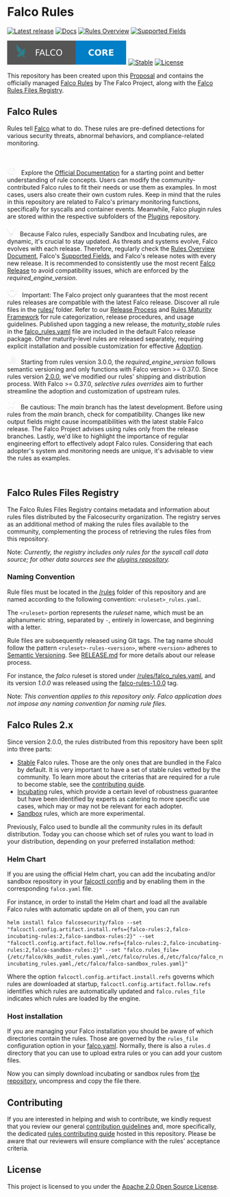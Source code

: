 # Falco Rules

[![Latest release](https://img.shields.io/github/v/release/falcosecurity/rules?style=for-the-badge)](https://github.com/falcosecurity/rules/releases/latest) [![Docs](https://img.shields.io/badge/docs-latest-green.svg?style=for-the-badge)](https://falco.org/docs/rules)  [![Rules Overview](https://img.shields.io/badge/docs-latest-green.svg?label=Rules%20Overview&style=for-the-badge)](https://falcosecurity.github.io/rules/) [![Supported Fields](https://img.shields.io/badge/docs-latest-green.svg?label=Supported%20Fields&style=for-the-badge)](https://falco.org/docs/reference/rules/supported-fields/)

[![Falco Core Repository](https://github.com/falcosecurity/evolution/blob/main/repos/badges/falco-core-blue.svg)](https://github.com/falcosecurity/evolution/blob/main/REPOSITORIES.md#core-scope) [![Stable](https://img.shields.io/badge/status-stable-brightgreen?style=for-the-badge)](https://github.com/falcosecurity/evolution/blob/main/REPOSITORIES.md#stable) [![License](https://img.shields.io/github/license/falcosecurity/rules?style=for-the-badge)](./LICENSE)

This repository has been created upon this [Proposal](https://github.com/falcosecurity/falco/blob/master/proposals/20221129-artifacts-distribution.md#move-falco-rules-to-their-own-repo) and contains the officially managed [Falco Rules](#falco-rules) by The Falco Project, along with the [Falco Rules Files Registry](#falco-rules-files-registry).

## Falco Rules

Rules tell [Falco](https://github.com/falcosecurity/falco) what to do. These rules are pre-defined detections for various security threats, abnormal behaviors, and compliance-related monitoring.

</br>

<p align="left">
    <img src="docs/images/start.png" alt="Image" width="21" height="21">&nbsp;&nbsp;
    Explore the <a href="https://falco.org/docs/rules">Official Documentation</a> for a starting point and better understanding of rule concepts. Users can modify the community-contributed Falco rules to fit their needs or use them as examples. In most cases, users also create their own custom rules. Keep in mind that the rules in this repository are related to Falco's primary monitoring functions, specifically for syscalls and container events. Meanwhile, Falco plugin rules are stored within the respective subfolders of the <a href="https://github.com/falcosecurity/plugins">Plugins</a> repository.</p>
</div>

<p align="left">
    <img src="docs/images/insight.png" alt="Image" width="18" height="24">&nbsp;&nbsp;
    Because Falco rules, especially Sandbox and Incubating rules, are dynamic, it's crucial to stay updated. As threats and systems evolve, Falco evolves with each release. Therefore, regularly check the <a href="https://falcosecurity.github.io/rules/">Rules Overview Document</a>, Falco's <a href="https://falco.org/docs/reference/rules/supported-fields/">Supported Fields</a>, and Falco's release notes with every new release. It is recommended to consistently use the most recent <a href='https://github.com/falcosecurity/falco/releases/latest'>Falco Release</a> to avoid compatibility issues, which are enforced by the <i>required_engine_version</i>.</p>
</div>

<p align="left">
    <img src="docs/images/setting.png" alt="Image" width="23" height="23">&nbsp;&nbsp;
    Important: The Falco project only guarantees that the most recent rules releases are compatible with the latest Falco release. Discover all rule files in the <a href="rules/">rules/</a> folder. Refer to our <a href="./RELEASE.md">Release Process</a> and <a href="CONTRIBUTING.md#rules-maturity-framework">Rules Maturity Framework</a> for rule categorization, release procedures, and usage guidelines. Published upon tagging a new release, the <i>maturity_stable</i> rules in the <a href="rules/falco_rules.yaml">falco_rules.yaml</a> file are included in the default Falco release package. Other maturity-level rules are released separately, requiring explicit installation and possible customization for effective <a href="CONTRIBUTING.md#justification-of-rules-maturity-framework-for-falco-adoption">Adoption</a>.</p>
</div>

<p align="left">
    <img src="docs/images/announce.png" alt="Image" width="20" height="20">&nbsp;&nbsp;
    Starting from rules version 3.0.0, the <i>required_engine_version</i> follows semantic versioning and only functions with Falco version >= 0.37.0. Since rules version <a href="#falco-rules-2x">2.0.0</a>, we've modified our rules' shipping and distribution process. With Falco >= 0.37.0, <i>selective rules overrides</i> aim to further streamline the adoption and customization of upstream rules.</p>
</div>

<p align="left">
  <img src="docs/images/cross.png" alt="Image" width="20" height="20">&nbsp;&nbsp;
  Be cautious: The <i>main</i> branch has the latest development. Before using rules from the <i>main</i> branch, check for compatibility. Changes like new output fields might cause incompatibilities with the latest stable Falco release. The Falco Project advises using rules only from the release branches. Lastly, we'd like to highlight the importance of regular engineering effort to effectively adopt Falco rules. Considering that each adopter's system and monitoring needs are unique, it's advisable to view the rules as examples.
</p>

</br>

## Falco Rules Files Registry

The Falco Rules Files Registry contains metadata and information about rules files distributed by the Falcosecurity organization. The registry serves as an additional method of making the rules files available to the community, complementing the process of retrieving the rules files from this repository. 

Note: _Currently, the registry includes only rules for the syscall call data source; for other data sources see the [plugins repository](https://github.com/falcosecurity/plugins)._

### Naming Convention

Rule files must be located in the [/rules](rules) folder of this repository and are named according to the following convention: `<ruleset>_rules.yaml`.

The `<ruleset>` portion represents the _ruleset_ name, which must be an alphanumeric string, separated by `-`, entirely in lowercase, and beginning with a letter.

Rule files are subsequently released using Git tags. The tag name should follow the pattern `<ruleset>-rules-<version>`, where `<version>` adheres to [Semantic Versioning](https://semver.org/). See [RELEASE.md](RELEASE.md) for more details about our release process.

For instance, the _falco_ ruleset is stored under [/rules/falco_rules.yaml](rules/falco_rules.yaml), and its version _1.0.0_ was released using the [falco-rules-1.0.0](https://github.com/falcosecurity/rules/releases/tag/falco-rules-1.0.0) tag.

Note: _This convention applies to this repository only. Falco application does not impose any naming convention for naming rule files._

<!-- Check out the sections below to know how to [register your rules](#registering-a-new-rule) and see rules currently contained in the registry. -->

<!--
### Registering a new Rules file

Registering your rule inside the registry helps ensure that some technical constraints are respected. Moreover, this is a great way to share your ruleset and make it available to the community. We encourage you to register your ruleset in this registry before publishing it.

The registration process involves adding an entry about your rule inside the [registry.yaml](./registry.yaml) file by creating a Pull Request in this repository. Please be mindful of a few constraints that are automatically checked and required for your rule to be accepted:

- The `name` field is mandatory and must be **unique** across all the rule in the registry
- The rule `name` must match this [regular expression](https://en.wikipedia.org/wiki/Regular_expression): `^[a-z]+[a-z0-9-_\-]*$` (however, its not reccomended to use `_` in the name)
- The `path` field should specify the path to the rule in this repository
- The `url` field should point to the ruleset file in the source code

For reference, here's an example of an entry for a rule:
```yaml
- name: falco-rules
  description: Falco rules that are loaded by default
  authors: The Falco Authors
  contact: https://falco.org/community
  maintainers:
    - name: The Falco Authors
      email: cncf-falco-dev@lists.cncf.io
  path: rules/falco_rules.yaml
  license: apache-2.0
  url: https://github.com/falcosecurity/rules/blob/main/rules/falco_rules.yaml
```

You can find the full registry specification here: *(coming soon...)*

### Registered Rules

Please refer to the automatically generated [rules overview](https://falcosecurity.github.io/rules/overview/) document file for a detailed list of all the rules currently registered.

-->

## Falco Rules 2.x

Since version 2.0.0, the rules distributed from this repository have been split into three parts:

- [Stable](https://github.com/falcosecurity/rules/blob/main/rules/falco_rules.yaml) Falco rules. Those are the only ones that are bundled in the Falco by default. It is very important to have a set of stable rules vetted by the community. To learn more about the criterias that are required for a rule to become stable, see the [contributing guide](https://github.com/falcosecurity/rules/blob/main/CONTRIBUTING.md).
- [Incubating](https://github.com/falcosecurity/rules/blob/main/rules/falco-incubating_rules.yaml) rules, which provide a certain level of robustness guarantee but have been identified by experts as catering to more specific use cases, which may or may not be relevant for each adopter.
- [Sandbox](https://github.com/falcosecurity/rules/blob/main/rules/falco-sandbox_rules.yaml) rules, which are more experimental.

Previously, Falco used to bundle all the community rules in its default distribution. Today you can choose which set of rules you want to load in your distribution, depending on your preferred installation method:

### Helm Chart

If you are using the official Helm chart, you can add the incubating and/or sandbox repository in your [falcoctl config](https://github.com/falcosecurity/charts/blob/f1062000e2e61332b3a8ea892a1765e4f4a60ec6/falco/values.yaml#L406) and by enabling them in the corresponding `falco.yaml` file.

For instance, in order to install the Helm chart and load all the available Falco rules with automatic update on all of them, you can run

```
helm install falco falcosecurity/falco --set "falcoctl.config.artifact.install.refs={falco-rules:2,falco-incubating-rules:2,falco-sandbox-rules:2}" --set "falcoctl.config.artifact.follow.refs={falco-rules:2,falco-incubating-rules:2,falco-sandbox-rules:2}" --set "falco.rules_file={/etc/falco/k8s_audit_rules.yaml,/etc/falco/rules.d,/etc/falco/falco_rules.yaml,/etc/falco/falco-incubating_rules.yaml,/etc/falco/falco-sandbox_rules.yaml}"
```

Where the option `falcoctl.config.artifact.install.refs` governs which rules are downloaded at startup, `falcoctl.config.artifact.follow.refs` identifies which rules are automatically updated and `falco.rules_file` indicates which rules are loaded by the engine.

### Host installation

If you are managing your Falco installation you should be aware of which directories contain the rules. Those are governed by the `rules_file` configuration option in your [falco.yaml](https://github.com/falcosecurity/falco/blob/ab6d76e6d2a076ca1403c91aa62213d2cadb73ea/falco.yaml#L146). Normally, there is also a `rules.d` directory that you can use to upload extra rules or you can add your custom files.

Now you can simply download incubating or sandbox rules from [the repository](https://download.falco.org/?prefix=rules/), uncompress and copy the file there.


## Contributing

If you are interested in helping and wish to contribute, we kindly request that you review our general [contribution guidelines](https://github.com/falcosecurity/.github/blob/master/CONTRIBUTING.md) and, more specifically, the dedicated [rules contributing guide](CONTRIBUTING.md) hosted in this repository. Please be aware that our reviewers will ensure compliance with the rules' acceptance criteria.

## License

This project is licensed to you under the [Apache 2.0 Open Source License](./LICENSE).
